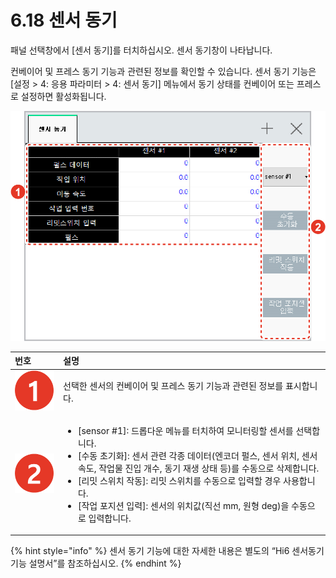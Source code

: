 # 6.18 센서 동기

패널 선택창에서 \[센서 동기\]를 터치하십시오. 센서 동기창이 나타납니다.

컨베이어 및 프레스 동기 기능과 관련된 정보를 확인할 수 있습니다. 센서 동기 기능은 \[설정 &gt; 4: 응용 파라미터 &gt; 4: 센서 동기\] 메뉴에서 동기 상태를 컨베이어 또는 프레스로 설정하면 활성화됩니다.

![&#xADF8;&#xB9BC; 50 &#xC13C;&#xC11C; &#xB3D9;&#xAE30; &#xBAA8;&#xB2C8;&#xD130;&#xB9C1;](../.gitbook/assets/image%20%28175%29.png)

<table>
  <thead>
    <tr>
      <th style="text-align:left">&#xBC88;&#xD638;</th>
      <th style="text-align:left">&#xC124;&#xBA85;</th>
    </tr>
  </thead>
  <tbody>
    <tr>
      <td style="text-align:left">
        <img src="../.gitbook/assets/c1.png" alt/>
      </td>
      <td style="text-align:left">&#xC120;&#xD0DD;&#xD55C; &#xC13C;&#xC11C;&#xC758; &#xCEE8;&#xBCA0;&#xC774;&#xC5B4;
        &#xBC0F; &#xD504;&#xB808;&#xC2A4; &#xB3D9;&#xAE30; &#xAE30;&#xB2A5;&#xACFC;
        &#xAD00;&#xB828;&#xB41C; &#xC815;&#xBCF4;&#xB97C; &#xD45C;&#xC2DC;&#xD569;&#xB2C8;&#xB2E4;.</td>
    </tr>
    <tr>
      <td style="text-align:left">
        <img src="../.gitbook/assets/c2.png" alt/>
      </td>
      <td style="text-align:left">
        <ul>
          <li>[sensor #1]: &#xB4DC;&#xB86D;&#xB2E4;&#xC6B4; &#xBA54;&#xB274;&#xB97C;
            &#xD130;&#xCE58;&#xD558;&#xC5EC; &#xBAA8;&#xB2C8;&#xD130;&#xB9C1;&#xD560;
            &#xC13C;&#xC11C;&#xB97C; &#xC120;&#xD0DD;&#xD569;&#xB2C8;&#xB2E4;.</li>
          <li>[&#xC218;&#xB3D9; &#xCD08;&#xAE30;&#xD654;]: &#xC13C;&#xC11C; &#xAD00;&#xB828;
            &#xAC01;&#xC885; &#xB370;&#xC774;&#xD130;(&#xC5D4;&#xCF54;&#xB354; &#xD384;&#xC2A4;,
            &#xC13C;&#xC11C; &#xC704;&#xCE58;, &#xC13C;&#xC11C; &#xC18D;&#xB3C4;, &#xC791;&#xC5C5;&#xBB3C;
            &#xC9C4;&#xC785; &#xAC1C;&#xC218;, &#xB3D9;&#xAE30; &#xC7AC;&#xC0DD; &#xC0C1;&#xD0DC;
            &#xB4F1;)&#xB97C; &#xC218;&#xB3D9;&#xC73C;&#xB85C; &#xC0AD;&#xC81C;&#xD569;&#xB2C8;&#xB2E4;.</li>
          <li>[&#xB9AC;&#xBC0B; &#xC2A4;&#xC704;&#xCE58; &#xC791;&#xB3D9;]: &#xB9AC;&#xBC0B;
            &#xC2A4;&#xC704;&#xCE58;&#xB97C; &#xC218;&#xB3D9;&#xC73C;&#xB85C; &#xC785;&#xB825;&#xD560;
            &#xACBD;&#xC6B0; &#xC0AC;&#xC6A9;&#xD569;&#xB2C8;&#xB2E4;.</li>
          <li>[&#xC791;&#xC5C5; &#xD3EC;&#xC9C0;&#xC158; &#xC785;&#xB825;]: &#xC13C;&#xC11C;&#xC758;
            &#xC704;&#xCE58;&#xAC12;(&#xC9C1;&#xC120; mm, &#xC6D0;&#xD615; deg)&#xC744;
            &#xC218;&#xB3D9;&#xC73C;&#xB85C; &#xC785;&#xB825;&#xD569;&#xB2C8;&#xB2E4;.</li>
        </ul>
      </td>
    </tr>
  </tbody>
</table>

{% hint style="info" %}
센서 동기 기능에 대한 자세한 내용은 별도의 “Hi6 센서동기 기능 설명서”를 참조하십시오.
{% endhint %}

